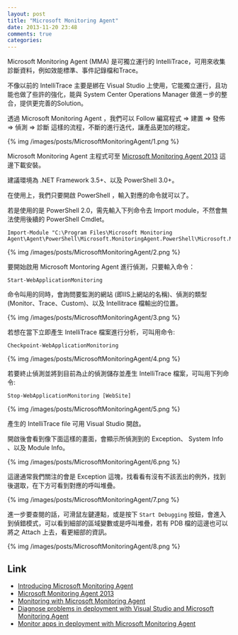 ```yaml
---
layout: post
title: "Microsoft Monitoring Agent"
date: 2013-11-20 23:48
comments: true
categories: 
---
```


Microsoft Monitoring Agent (MMA) 是可獨立運行的 IntelliTrace，可用來收集診斷資料，例如效能標準、事件記錄檔和Trace。  

<!--More-->

不像以前的 IntelliTrace 主要是綁在 Visual Studio 上使用，它能獨立運行，且功能也做了些許的強化，能與 System Center Operations Manager 做進ㄧ步的整合，提供更完善的Solution。   

透過 Microsoft Monitoring Agent ，我們可以 Follow  編寫程式 => 建置 => 發佈 => 偵測 => 診斷 這樣的流程，不斷的進行迭代，讓產品更加的穩定。  

{% img /images/posts/MicrosoftMonitoringAgent/1.png %}


Microsoft Monitoring Agent 主程式可至 [Microsoft Monitoring Agent 2013](http://www.microsoft.com/en-us/download/details.aspx?id=40316) 這邊下載安裝。  

建議環境為 .NET Framework 3.5+、以及 PowerShell 3.0+。


在使用上，我們只要開啟 PowerShell ，輸入對應的命令就可以了。  

若是使用的是 PowerShell 2.0，需先輸入下列命令去 Import module，不然會無法使用後續的 PowerShell Cmdlet。

    Import-Module "C:\Program Files\Microsoft Monitoring Agent\Agent\PowerShell\Microsoft.MonitoringAgent.PowerShell\Microsoft.MonitoringAgent.PowerShell.dll"

{% img /images/posts/MicrosoftMonitoringAgent/2.png %}


要開始啟用 Microsoft Montoring Agent 進行偵測，只要輸入命令：

    Start-WebApplicationMonitoring


命令叫用的同時，會詢問要監測的網站 (即IIS上網站的名稱)、偵測的類型 (Monitor、Trace、Custom)、以及 Intellitrace 檔輸出的位置。

{% img /images/posts/MicrosoftMonitoringAgent/3.png %}


若想在當下立即產生 IntelliTrace 檔案進行分析，可叫用命令:

    Checkpoint-WebApplicationMonitoring


{% img /images/posts/MicrosoftMonitoringAgent/4.png %}


若要終止偵測並將到目前為止的偵測儲存並產生 IntelliTrace 檔案，可叫用下列命令:

    Stop-WebApplicationMonitoring [WebSite]


{% img /images/posts/MicrosoftMonitoringAgent/5.png %}


產生的 IntelliTrace file 可用 Visual Studio 開啟。  

開啟後會看到像下面這樣的畫面，會顯示所偵測到的 Exception、 System Info 、以及 Module Info。

{% img /images/posts/MicrosoftMonitoringAgent/6.png %}


這邊通常我們關注的會是 Exception 這塊，找看看有沒有不該丟出的例外，找到後選取，在下方可看到對應的呼叫堆疊。  

{% img /images/posts/MicrosoftMonitoringAgent/7.png %}


進一步要查閱的話，可滑鼠左鍵連點，或是按下 `Start Debugging` 按鈕，會進入到偵錯模式，可以看到細部的區域變數或是呼叫堆疊，若有 PDB 檔的這邊也可以將之 Attach 上去，看更細部的資訊。

{% img /images/posts/MicrosoftMonitoringAgent/8.png %}


Link
----
* [Introducing Microsoft Monitoring Agent](http://blogs.msdn.com/b/visualstudioalm/archive/2013/09/20/introducing-microsoft-monitoring-agent.aspx)
* [Microsoft Monitoring Agent 2013](http://www.microsoft.com/en-us/download/details.aspx?id=40316)
* [Monitoring with Microsoft Monitoring Agent](http://technet.microsoft.com/en-us/library/dn465153.aspx)
* [Diagnose problems in deployment with Visual Studio and Microsoft Monitoring Agent](http://msdn.microsoft.com/library/dn449058\(v=vs.120\).aspx)
* [Monitor apps in deployment with Microsoft Monitoring Agent](http://msdn.microsoft.com/en-us/library/vstudio/hh398365.aspx)
